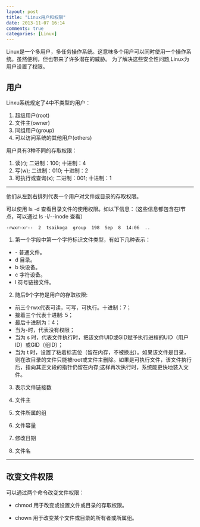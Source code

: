 ```yaml
---
layout: post
title: "Linux用户和权限"
date: 2013-11-07 16:14
comments: true
categories: [Linux]
---
```


Linux是一个多用户，多任务操作系统。这意味多个用户可以同时使用一个操作系统。虽然便利，但也带来了许多潜在的威胁。
为了解决这些安全性问题,Linux为用户设置了权限。

用户
----

Linxu系统规定了4中不类型的用户：
 1. 超级用户(root)
 2. 文件主(owner)
 3. 同组用户(group)
 4. 可以访问系统的其他用户(others)

用户具有3种不同的存取权限：
 1. 读(r);             二进制：100; 十进制：4
 2. 写(w);             二进制：010; 十进制：2
 3. 可执行或查询(x);   二进制：001; 十进制：1

---------------------------------------------------------

他们从左到右排列代表一个用户对文件或目录的存取权限。

可以使用 ls -d 查看目录文件的使用权限。如以下信息：（这些信息都包含在I节点，可以通过 ls -i/--inode 查看）

    -rwxr-xr--  2  tsaikoga  group  198  Sep  8  14:06  ..

1. 第一个字段中第一个字符标识文件类型，有如下几种表示：
 - \- 普通文件。
 - d 目录。
 - b 块设备。
 - c 字符设备。
 - l 符号链接文件。

2. 随后9个字符是用户的存取权限:
 - 前三个rwx代表可读，可写，可执行。十进制：7；
 - 接着三个代表十进制: 5；
 - 最后十进制为：4；
 - 当为\-时，代表没有权限；
 - 当为 s 时，代表文件执行时，把该文件UID或GID赋予执行进程的UID（用户ID）或GID（组ID）；
 - 当为 t 时，设置了粘着标志位（留在内存，不被换出）。如果该文件是目录，则在改目录的文件只能被root或文件主删除。如果是可执行文件，该文件执行后，指向其正文段的指针仍留在内存;这样再次执行时，系统能更快地装入文件。

3. 表示文件链接数

4. 文件主

5. 文件所属的组

6. 文件容量

7. 修改日期

8. 文件名

---------------------------------------------------------

改变文件权限
------------

可以通过两个命令改变文件权限：

- chmod
 用于改变或设置文件或目录的存取权限。

- chown
 用于改变某个文件或目录的所有者或所属组。
